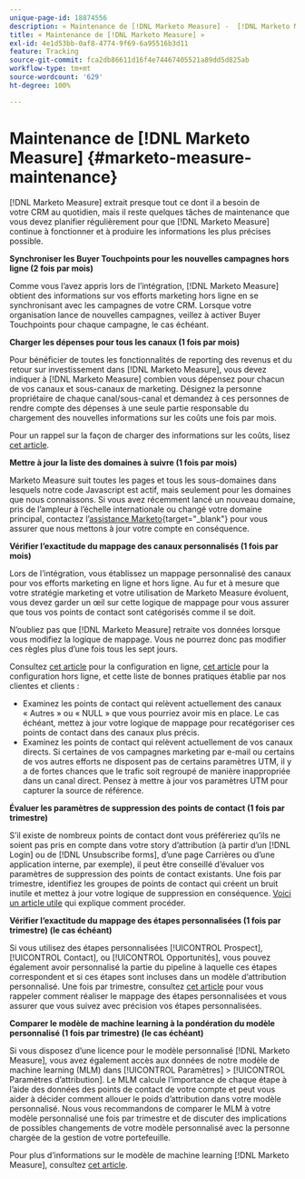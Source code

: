 ```yaml
---
unique-page-id: 18874556
description: « Maintenance de [!DNL Marketo Measure] -  [!DNL Marketo Measure] »
title: « Maintenance de [!DNL Marketo Measure] »
exl-id: 4e1d53bb-0af8-4774-9f69-6a95516b3d11
feature: Tracking
source-git-commit: fca2db86611d16f4e74467405521a89dd5d825ab
workflow-type: tm+mt
source-wordcount: '629'
ht-degree: 100%

---
```


# Maintenance de [!DNL Marketo Measure] {#marketo-measure-maintenance}

[!DNL Marketo Measure] extrait presque tout ce dont il a besoin de votre CRM au quotidien, mais il reste quelques tâches de maintenance que vous devez planifier régulièrement pour que [!DNL Marketo Measure] continue à fonctionner et à produire les informations les plus précises possible.

**Synchroniser les Buyer Touchpoints pour les nouvelles campagnes hors ligne (2 fois par mois)**

Comme vous l’avez appris lors de l’intégration, [!DNL Marketo Measure] obtient des informations sur vos efforts marketing hors ligne en se synchronisant avec les campagnes de votre CRM. Lorsque votre organisation lance de nouvelles campagnes, veillez à activer Buyer Touchpoints pour chaque campagne, le cas échéant.

**Charger les dépenses pour tous les canaux (1 fois par mois)**

Pour bénéficier de toutes les fonctionnalités de reporting des revenus et du retour sur investissement dans [!DNL Marketo Measure], vous devez indiquer à [!DNL Marketo Measure] combien vous dépensez pour chacun de vos canaux et sous-canaux de marketing. Désignez la personne propriétaire de chaque canal/sous-canal et demandez à ces personnes de rendre compte des dépenses à une seule partie responsable du chargement des nouvelles informations sur les coûts une fois par mois.

Pour un rappel sur la façon de charger des informations sur les coûts, lisez [cet article](/help/marketing-spend/spend-management/marketing-channel-costs.md).

**Mettre à jour la liste des domaines à suivre (1 fois par mois)**

Marketo Measure suit toutes les pages et tous les sous-domaines dans lesquels notre code Javascript est actif, mais seulement pour les domaines que nous connaissons. Si vous avez récemment lancé un nouveau domaine, pris de l’ampleur à l’échelle internationale ou changé votre domaine principal, contactez l’[assistance Marketo](https://nation.marketo.com/t5/support/ct-p/Support){target="_blank"} pour vous assurer que nous mettons à jour votre compte en conséquence.

**Vérifier l’exactitude du mappage des canaux personnalisés (1 fois par mois)**

Lors de l’intégration, vous établissez un mappage personnalisé des canaux pour vos efforts marketing en ligne et hors ligne. Au fur et à mesure que votre stratégie marketing et votre utilisation de Marketo Measure évoluent, vous devez garder un œil sur cette logique de mappage pour vous assurer que tous vos points de contact sont catégorisés comme il se doit.

N’oubliez pas que [!DNL Marketo Measure] retraite vos données lorsque vous modifiez la logique de mappage. Vous ne pourrez donc pas modifier ces règles plus d’une fois tous les sept jours.

Consultez [cet article](/help/channel-tracking-and-setup/online-channels/online-custom-channel-setup.md) pour la configuration en ligne, [cet article](/help/channel-tracking-and-setup/offline-channels/offline-custom-channel-setup.md) pour la configuration hors ligne, et cette liste de bonnes pratiques établie par nos clientes et clients :

* Examinez les points de contact qui relèvent actuellement des canaux « Autres » ou « NULL » que vous pourriez avoir mis en place. Le cas échéant, mettez à jour votre logique de mappage pour recatégoriser ces points de contact dans des canaux plus précis.
* Examinez les points de contact qui relèvent actuellement de vos canaux directs. Si certaines de vos campagnes marketing par e-mail ou certains de vos autres efforts ne disposent pas de certains paramètres UTM, il y a de fortes chances que le trafic soit regroupé de manière inappropriée dans un canal direct. Pensez à mettre à jour vos paramètres UTM pour capturer la source de référence.

**Évaluer les paramètres de suppression des points de contact (1 fois par trimestre)**

S’il existe de nombreux points de contact dont vous préféreriez qu’ils ne soient pas pris en compte dans votre story d’attribution (à partir d’un [!DNL Login] ou de [!DNL Unsubscribe forms], d’une page Carrières ou d’une application interne, par exemple), il peut être conseillé d’évaluer vos paramètres de suppression des points de contact existants. Une fois par trimestre, identifiez les groupes de points de contact qui créent un bruit inutile et mettez à jour votre logique de suppression en conséquence. [Voici un article utile](/help/advanced-marketo-measure-features/touchpoint-settings/touchpoint-removal-and-touchpoint-suppression.md) qui explique comment procéder.

**Vérifier l’exactitude du mappage des étapes personnalisées (1 fois par trimestre) (le cas échéant)**

Si vous utilisez des étapes personnalisées [!UICONTROL Prospect], [!UICONTROL Contact], ou [!UICONTROL Opportunités], vous pouvez également avoir personnalisé la partie du pipeline à laquelle ces étapes correspondent et si ces étapes sont incluses dans un modèle d’attribution personnalisé. Une fois par trimestre, consultez [cet article](/help/advanced-marketo-measure-features/custom-attribution-models/custom-attribution-model-and-setup.md) pour vous rappeler comment réaliser le mappage des étapes personnalisées et vous assurer que vous suivez avec précision vos étapes personnalisées.

**Comparer le modèle de machine learning à la pondération du modèle personnalisé (1 fois par trimestre) (le cas échéant)**

Si vous disposez d’une licence pour le modèle personnalisé [!DNL Marketo Measure], vous avez également accès aux données de notre modèle de machine learning (MLM) dans [!UICONTROL Paramètres] > [!UICONTROL Paramètres d’attribution]. Le MLM calcule l’importance de chaque étape à l’aide des données des points de contact de votre compte et peut vous aider à décider comment allouer le poids d’attribution dans votre modèle personnalisé. Nous vous recommandons de comparer le MLM à votre modèle personnalisé une fois par trimestre et de discuter des implications de possibles changements de votre modèle personnalisé avec la personne chargée de la gestion de votre portefeuille.

Pour plus d’informations sur le modèle de machine learning [!DNL Marketo Measure], consultez [cet article](/help/advanced-marketo-measure-features/custom-attribution-models/machine-learning-model-faq.md).
